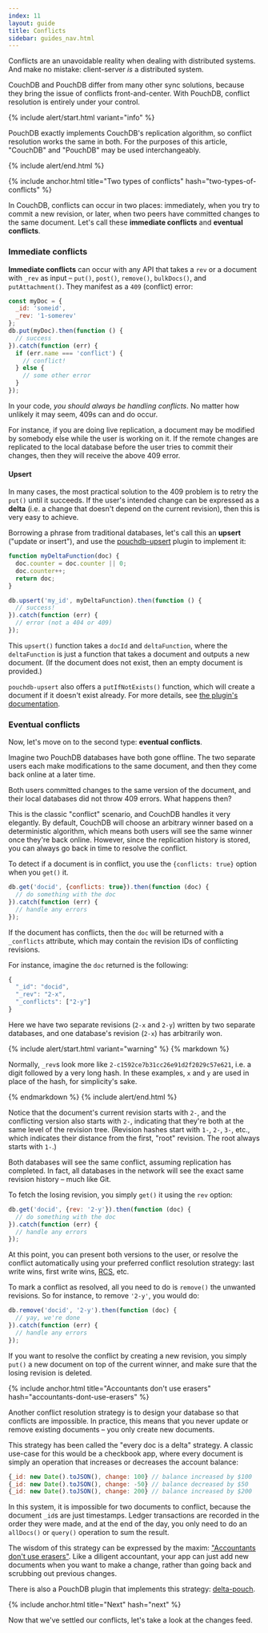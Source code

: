 ```yaml
---
index: 11
layout: guide
title: Conflicts
sidebar: guides_nav.html
---
```


Conflicts are an unavoidable reality when dealing with distributed systems. And make no mistake: client-server *is* a distributed system.

CouchDB and PouchDB differ from many other sync solutions, because they bring the issue of conflicts front-and-center. With PouchDB, conflict resolution is entirely under your control.

{% include alert/start.html variant="info" %}

PouchDB exactly implements CouchDB's replication algorithm, so conflict resolution works the same in both. For the purposes of this article, "CouchDB" and "PouchDB" may be used interchangeably.

{% include alert/end.html %}

{% include anchor.html title="Two types of conflicts" hash="two-types-of-conflicts" %}

In CouchDB, conflicts can occur in two places: immediately, when you try to commit a new revision, or later, when two peers have committed changes to the same document. Let's call these **immediate conflicts** and **eventual conflicts**.

### Immediate conflicts

**Immediate conflicts** can occur with any API that takes a `rev` or a document with `_rev` as input &ndash; `put()`, `post()`, `remove()`, `bulkDocs()`, and `putAttachment()`. They manifest as a `409` (conflict) error:

```js
const myDoc = {
  _id: 'someid',
  _rev: '1-somerev'
};
db.put(myDoc).then(function () {
  // success
}).catch(function (err) {
  if (err.name === 'conflict') {
    // conflict!
  } else {
    // some other error
  }
});
```

In your code, *you should always be handling conflicts*. No matter how unlikely it may seem, 409s can and do occur.

For instance, if you are doing live replication, a document may be modified by somebody else while the user is working on it. If the remote changes are replicated to the local database before the user tries to commit their changes, then they will receive the above 409 error.

#### Upsert

In many cases, the most practical solution to the 409 problem is to retry the `put()` until it succeeds. If the user's intended change can be expressed as a **delta** (i.e. a change that doesn't depend on the current revision), then this is very easy to achieve.

Borrowing a phrase from traditional databases, let's call this an **upsert** ("update or insert"), and use the [pouchdb-upsert](https://github.com/pouchdb/pouchdb-upsert) plugin to implement it:

```js
function myDeltaFunction(doc) {
  doc.counter = doc.counter || 0;
  doc.counter++;
  return doc;
}

db.upsert('my_id', myDeltaFunction).then(function () {
  // success!
}).catch(function (err) {
  // error (not a 404 or 409)
});
```

This `upsert()` function takes a `docId` and `deltaFunction`, where the `deltaFunction` is just a function that takes a document and outputs a new document. (If the document does not exist, then an empty document is provided.)

`pouchdb-upsert` also offers a `putIfNotExists()` function, which will create a document if it doesn't exist already. For more details, see [the plugin's documentation](https://github.com/pouchdb/pouchdb-upsert#readme).

### Eventual conflicts

Now, let's move on to the second type: **eventual conflicts**.

Imagine two PouchDB databases have both gone offline. The two separate users each make modifications to the same document, and then they come back online at a later time.

Both users committed changes to the same version of the document, and their local databases did not throw 409 errors. What happens then?

This is the classic "conflict" scenario, and CouchDB handles it very elegantly. By default, CouchDB will choose an arbitrary winner based on a deterministic algorithm, which means both users will see the same winner once they're back online. However, since the replication history is stored, you can always go back in time to resolve the conflict.

To detect if a document is in conflict, you use the `{conflicts: true}` option when you `get()` it.

```js
db.get('docid', {conflicts: true}).then(function (doc) {
  // do something with the doc
}).catch(function (err) {
  // handle any errors
});
```

If the document has conflicts, then the `doc` will be returned with a `_conflicts` attribute, which may contain the revision IDs of conflicting revisions.

For instance, imagine the `doc` returned is the following:

```js
{
  "_id": "docid",
  "_rev": "2-x",
  "_conflicts": ["2-y"]
}
```

Here we have two separate revisions (`2-x` and `2-y`) written by two separate databases, and one database's revision (`2-x`) has arbitrarily won.

{% include alert/start.html variant="warning" %}
{% markdown %}

Normally, `_rev`s look more like `2-c1592ce7b31cc26e91d2f2029c57e621`, i.e. a digit followed by a very long hash. In these examples, `x` and `y` are used in place of the hash, for simplicity's sake.

{% endmarkdown %}
{% include alert/end.html %}

Notice that the document's current revision starts with `2-`, and the conflicting version also starts with `2-`, indicating that they're both at the same level of the revision tree. (Revision hashes start with `1-`, `2-`, `3-`, etc., which indicates their distance from the first, "root" revision. The root always starts with `1-`.)

Both databases will see the same conflict, assuming replication has completed. In fact, all databases in the network will see the exact same revision history &ndash; much like Git.

To fetch the losing revision, you simply `get()` it using the `rev` option:

```js
db.get('docid', {rev: '2-y'}).then(function (doc) {
  // do something with the doc
}).catch(function (err) {
  // handle any errors
});
```

At this point, you can present both versions to the user, or resolve the conflict automatically using your preferred conflict resolution strategy: last write wins, first write wins, [RCS](https://www.gnu.org/software/rcs/), etc.

To mark a conflict as resolved, all you need to do is `remove()` the unwanted revisions. So for instance, to remove `'2-y'`, you would do:

```js
db.remove('docid', '2-y').then(function (doc) {
  // yay, we're done
}).catch(function (err) {
  // handle any errors
});
```

If you want to resolve the conflict by creating a new revision, you simply `put()` a new document on top of the current winner, and make sure that the losing revision is deleted.

{% include anchor.html title="Accountants don't use erasers" hash="accountants-dont-use-erasers" %}

Another conflict resolution strategy is to design your database so that conflicts are impossible. In practice, this means that you never update or remove existing documents &ndash; you only create new documents.

This strategy has been called the "every doc is a delta" strategy. A classic use-case for this would be a checkbook app, where every document is simply an operation that increases or decreases the account balance:

```js
{_id: new Date().toJSON(), change: 100} // balance increased by $100
{_id: new Date().toJSON(), change: -50} // balance decreased by $50
{_id: new Date().toJSON(), change: 200} // balance increased by $200
```

In this system, it is impossible for two documents to conflict, because the document `_id`s are just timestamps. Ledger transactions are recorded in the order they were made, and at the end of the day, you only need to do an `allDocs()` or `query()` operation to sum the result.

The wisdom of this strategy can be expressed by the maxim: ["Accountants don't use erasers"](https://queue.acm.org/detail.cfm?id=2884038). Like a diligent accountant, your app can just add new documents when you want to make a change, rather than going back and scrubbing out previous changes.

There is also a PouchDB plugin that implements this strategy: [delta-pouch](https://github.com/redgeoff/delta-pouch).

{% include anchor.html title="Next" hash="next" %}

Now that we've settled our conflicts, let's take a look at the changes feed.
